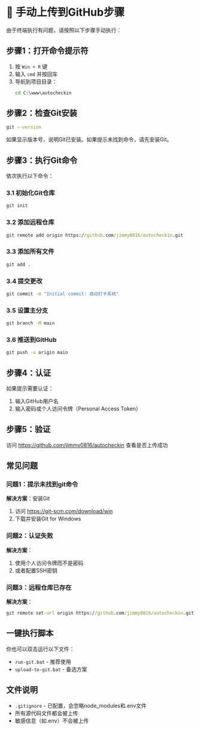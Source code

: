 # 🚀 手动上传到GitHub步骤

由于终端执行有问题，请按照以下步骤手动执行：

## 步骤1：打开命令提示符
1. 按 `Win + R` 键
2. 输入 `cmd` 并按回车
3. 导航到项目目录：
   ```cmd
   cd C:\www\autocheckin
   ```

## 步骤2：检查Git安装
```cmd
git --version
```
如果显示版本号，说明Git已安装。如果提示未找到命令，请先安装Git。

## 步骤3：执行Git命令
依次执行以下命令：

### 3.1 初始化Git仓库
```cmd
git init
```

### 3.2 添加远程仓库
```cmd
git remote add origin https://github.com/jimmy0816/autocheckin.git
```

### 3.3 添加所有文件
```cmd
git add .
```

### 3.4 提交更改
```cmd
git commit -m "Initial commit: 自动打卡系统"
```

### 3.5 设置主分支
```cmd
git branch -M main
```

### 3.6 推送到GitHub
```cmd
git push -u origin main
```

## 步骤4：认证
如果提示需要认证：
1. 输入GitHub用户名
2. 输入密码或个人访问令牌（Personal Access Token）

## 步骤5：验证
访问 https://github.com/jimmy0816/autocheckin 查看是否上传成功

## 常见问题

### 问题1：提示未找到git命令
**解决方案**：安装Git
1. 访问 https://git-scm.com/download/win
2. 下载并安装Git for Windows

### 问题2：认证失败
**解决方案**：
1. 使用个人访问令牌而不是密码
2. 或者配置SSH密钥

### 问题3：远程仓库已存在
**解决方案**：
```cmd
git remote set-url origin https://github.com/jimmy0816/autocheckin.git
```

## 一键执行脚本
你也可以双击运行以下文件：
- `run-git.bat` - 推荐使用
- `upload-to-git.bat` - 备选方案

## 文件说明
- `.gitignore` - 已配置，会忽略node_modules和.env文件
- 所有源代码文件都会被上传
- 敏感信息（如.env）不会被上传 